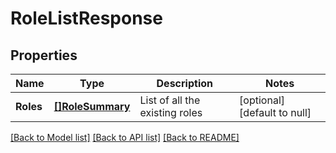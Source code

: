 # RoleListResponse

## Properties
Name | Type | Description | Notes
------------ | ------------- | ------------- | -------------
**Roles** | [**[]RoleSummary**](RoleSummary.md) | List of all the existing roles | [optional] [default to null]

[[Back to Model list]](../README.md#documentation-for-models) [[Back to API list]](../README.md#documentation-for-api-endpoints) [[Back to README]](../README.md)


